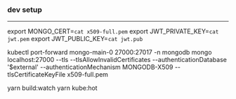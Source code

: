 ### dev setup

---

export MONGO_CERT=`cat x509-full.pem`
export JWT_PRIVATE_KEY=`cat jwt.pem`
export JWT_PUBLIC_KEY=`cat jwt.pub`

kubectl port-forward mongo-main-0 27000:27017 -n mongodb
mongo localhost:27000 --tls --tlsAllowInvalidCertificates --authenticationDatabase '$external' --authenticationMechanism MONGODB-X509 --tlsCertificateKeyFile x509-full.pem

yarn build:watch
yarn kube:hot
